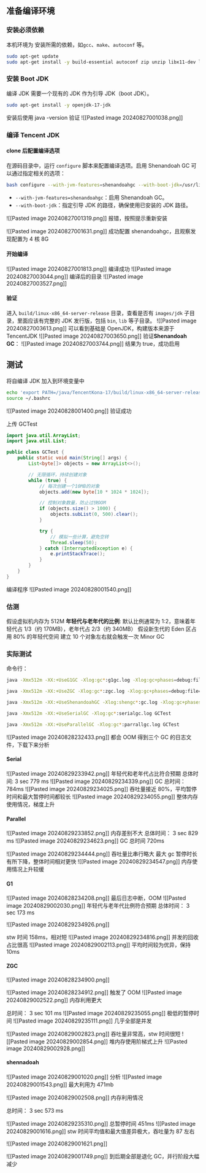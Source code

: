 ## 准备编译环境
### 安装必须依赖
本机环境为
安装所需的依赖，如`gcc`、`make`、`autoconf` 等。
```bash
sudo apt-get update
sudo apt-get install -y build-essential autoconf zip unzip libx11-dev libxext-dev libxrender-dev libxtst-dev libcups2-dev libasound2-dev ccache libfontconfig1-dev libfreetype6-dev

```
### 安装 Boot JDK
编译 JDK 需要一个现有的 JDK 作为引导 JDK（boot JDK）。
```bash
sudo apt-get install -y openjdk-17-jdk

```
安装后使用 java -version 验证
![[Pasted image 20240827001038.png]]

### 编译 Tencent JDK
#### clone 后配置编译选项
在源码目录中，运行 `configure` 脚本来配置编译选项。启用 Shenandoah GC 可以通过指定相关的选项：
```bash
bash configure --with-jvm-features=shenandoahgc --with-boot-jdk=/usr/lib/jvm/java-17-openjdk-amd64`
```
- `--with-jvm-features=shenandoahgc`：启用 Shenandoah GC。
- `--with-boot-jdk`：指定引导 JDK 的路径，确保使用已安装的 JDK 路径。

![[Pasted image 20240827001319.png]]
报错，按照提示重新安装

![[Pasted image 20240827001631.png]]
成功配置 shenandoahgc，且观察发现配置为 4 核 8G

#### 开始编译
![[Pasted image 20240827001813.png]]
编译成功
![[Pasted image 20240827003044.png]]
编译后的目录
![[Pasted image 20240827003527.png]]
#### 验证
进入 `build/linux-x86_64-server-release` 目录，查看是否有 `images/jdk` 子目录，里面应该有完整的 JDK 发行版，包括 `bin`, `lib` 等子目录。
![[Pasted image 20240827003613.png]]
可以看到基础是 OpenJDK，构建版本来源于 TencentJDK
![[Pasted image 20240827003650.png]]
验证**Shenandoah GC**：
![[Pasted image 20240827003744.png]]
结果为 true，成功启用

## 测试
将自编译 JDK 加入到环境变量中
```bash
echo 'export PATH=/java/TencentKona-17/build/linux-x86_64-server-release/jdk/bin:$PATH' >> ~/.bashrc 
source ~/.bashrc
```
![[Pasted image 20240828001400.png]]
验证成功

上传 GCTest 
```java
import java.util.ArrayList;
import java.util.List;

public class GCTest {
    public static void main(String[] args) {
        List<byte[]> objects = new ArrayList<>();

        // 无限循环，持续创建对象
        while (true) {
            // 每次创建一个10MB的对象
            objects.add(new byte[10 * 1024 * 1024]);

            // 控制对象数量，防止过快OOM
            if (objects.size() > 1000) {
                objects.subList(0, 500).clear();
            }

            try {
                // 模拟一些计算，避免空转
                Thread.sleep(50);
            } catch (InterruptedException e) {
                e.printStackTrace();
            }
        }
    }
}


```
编译程序
![[Pasted image 20240828001540.png]]

### 估测
假设虚拟机内存为 512M
**年轻代与老年代的比例**: 默认比例通常为 1:2，意味着年轻代占 1/3（约 170MB），老年代占 2/3（约 340MB）
假设新生代的 Eden 区占用 80% 的年轻代空间
建立 10 个对象左右就会触发一次 Minor GC

### 实际测试
命令行：
```bash
java -Xmx512m -XX:+UseG1GC -Xlog:gc*:g1gc.log -Xlog:gc+phases=debug:file=gc.log:tags,uptime,time,level,tags:filecount=1,filesize=0 GCTest

java -Xmx512m -XX:+UseZGC -Xlog:gc*:zgc.log -Xlog:gc+phases=debug:file=gc.log:tags,uptime,time,level,tags:filecount=1,filesize=0 GCTest

java -Xmx512m -XX:+UseShenandoahGC -Xlog:shengc*:gc.log -Xlog:gc+phases=debug:file=shengc.log:tags,uptime,time,level GCTest

java -Xmx512m -XX:+UseSerialGC -Xlog:gc*:serialgc.log GCTest

java -Xmx512m -XX:+UseParallelGC -Xlog:gc*:parrallgc.log GCTest
```

![[Pasted image 20240828232433.png]]
都会 OOM
得到三个 GC 的日志文件，下载下来分析

#### Serial

![[Pasted image 20240829233942.png]]
年轻代和老年代占比符合预期
总体时间:
3 sec 779 ms
![[Pasted image 20240829234339.png]]
GC 总时间：784ms
![[Pasted image 20240829234025.png]]
吞吐量接近 80%，平均暂停时间和最大暂停时间都较长
![[Pasted image 20240829234055.png]]
整体内存使用情况，梯度上升

#### Parallel
![[Pasted image 20240829233852.png]]
内存差别不大
总体时间：
3 sec 829 ms
![[Pasted image 20240829234623.png]]
GC 总时间 720ms

![[Pasted image 20240829234444.png]]
吞吐量比串行略大
最大 gc 暂停时长有所下降，整体时间相对更快
![[Pasted image 20240829234547.png]]
内存使用情况上升较缓
#### G1
![[Pasted image 20240828234208.png]]
最后日志中断，OOM
![[Pasted image 20240829002030.png]]
年轻代与老年代比例符合预期
总体时间：
3 sec 173 ms

![[Pasted image 20240829234926.png]]

stw 时间 158ms，相对短
![[Pasted image 20240829234816.png]]
并发的回收占比很高
![[Pasted image 20240829002113.png]]
平均时间较为优异，保持 10ms


#### ZGC
![[Pasted image 20240828234900.png]]

![[Pasted image 20240828234912.png]]
触发了 OOM
![[Pasted image 20240829002522.png]]
内存利用更大

总时间：
3 sec 101 ms
![[Pasted image 20240829235055.png]]
极低的暂停时间
![[Pasted image 20240829235111.png]]
几乎全部是并发


![[Pasted image 20240829002823.png]]
吞吐量非常高，stw 时间很短
![[Pasted image 20240829002854.png]]
堆内存使用阶梯式上升
![[Pasted image 20240829002928.png]]

#### shennadoah
![[Pasted image 20240829001020.png]]
分析
![[Pasted image 20240829001543.png]]
最大利用为 471mb


![[Pasted image 20240829002508.png]]
内存利用情况

总时间：
3 sec 573 ms

![[Pasted image 20240829235310.png]]
总暂停时间 451ms
![[Pasted image 20240829001616.png]]
stw 时间平均值和最大值差异极大，吞吐量为 87 左右

![[Pasted image 20240829001621.png]]

![[Pasted image 20240829001749.png]]
到后期全部是退化 GC，并行阶段大幅减少